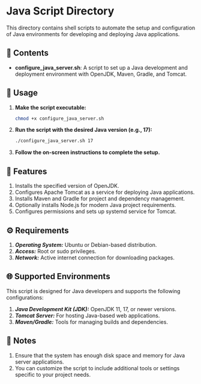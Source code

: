 # Java Script Directory

This directory contains shell scripts to automate the setup and configuration of Java environments for developing and deploying Java applications.

## 📂 Contents

- **configure_java_server.sh**: A script to set up a Java development and deployment environment with OpenJDK, Maven, Gradle, and Tomcat.

## 🚀 Usage

1. **Make the script executable:**
   ```bash
   chmod +x configure_java_server.sh

2. **Run the script with the desired Java version (e.g., 17):**
   ```bash
   ./configure_java_server.sh 17

3. **Follow the on-screen instructions to complete the setup.**

## 🔧 Features

1. Installs the specified version of OpenJDK.
2. Configures Apache Tomcat as a service for deploying Java applications.
3. Installs Maven and Gradle for project and dependency management.
4. Optionally installs Node.js for modern Java project requirements.
5. Configures permissions and sets up systemd service for Tomcat.

## ⚙️ Requirements

1. ***Operating System:*** Ubuntu or Debian-based distribution.
2. ***Access:*** Root or sudo privileges.
3. ***Network:*** Active internet connection for downloading packages.

## 🌐 Supported Environments

This script is designed for Java developers and supports the following configurations:

1. ***Java Development Kit (JDK):*** OpenJDK 11, 17, or newer versions.
2. ***Tomcat Server:*** For hosting Java-based web applications.
3. ***Maven/Gradle:*** Tools for managing builds and dependencies.

## 📝 Notes

1. Ensure that the system has enough disk space and memory for Java server applications.
2. You can customize the script to include additional tools or settings specific to your project needs.



